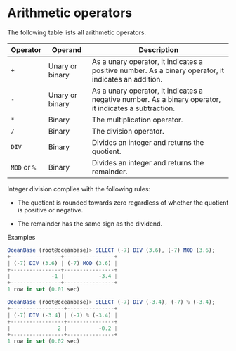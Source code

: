 Arithmetic operators 
=========================================



The following table lists all arithmetic operators.


|   Operator   |     Operand     |                                              Description                                               |
|--------------|-----------------|--------------------------------------------------------------------------------------------------------|
| `+`          | Unary or binary | As a unary operator, it indicates a positive number. As a binary operator, it indicates an addition.   |
| `-`          | Unary or binary | As a unary operator, it indicates a negative number. As a binary operator, it indicates a subtraction. |
| `*`          | Binary          | The multiplication operator.                                                                           |
| `/`          | Binary          | The division operator.                                                                                 |
| `DIV`        | Binary          | Divides an integer and returns the quotient.                                                           |
| `MOD` or `%` | Binary          | Divides an integer and returns the remainder.                                                          |



Integer division complies with the following rules:

* The quotient is rounded towards zero regardless of whether the quotient is positive or negative.




<!-- -->

* The remainder has the same sign as the dividend.




Examples

```javascript
OceanBase (root@oceanbase)> SELECT (-7) DIV (3.6), (-7) MOD (3.6);
+----------------+----------------+
| (-7) DIV (3.6) | (-7) MOD (3.6) |
+----------------+----------------+
|             -1 |           -3.4 |
+----------------+----------------+
1 row in set (0.01 sec)

OceanBase (root@oceanbase)> SELECT (-7) DIV (-3.4), (-7) % (-3.4);
+-----------------+---------------+
| (-7) DIV (-3.4) | (-7) % (-3.4) |
+-----------------+---------------+
|               2 |          -0.2 |
+-----------------+---------------+
1 row in set (0.02 sec)
```


